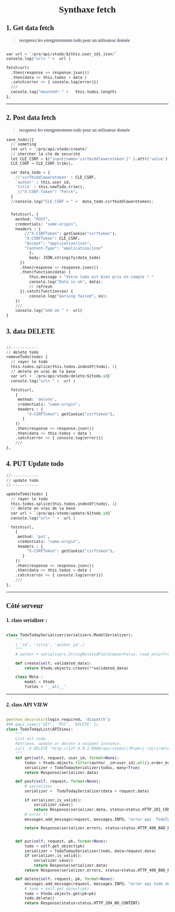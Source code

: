 # Synthaxe fetch



## 1. Get data fetch

> recuperez les enregistrements todo pour un utilisateur donnée
>

```py

var url = `/pro/api/vtodo/${this.user_id}.json/`
console.log("url= " +  url )

fetch(url)
  .then(response => response.json())
  .then(data => this.todos = data )
  .catch(error => { console.log(error)})
  ///
  console.log("mounted! " +   this.todos.length)
},

```



---
<div class="pagebreak"> </div>

## 2. Post data fetch


> recuperez les enregistrements todo pour un utilisateur donnée
>



```py
save_todo(){
  // someting
  let url = `/pro/api/vtodo/create/`
  // chercher la cle de securité
  let CLE_CSRF = $("input[name='csrfmiddlewaretoken']" ).attr('value')
  CLE_CSRF = CLE_CSRF.trim(),

  var data_todo = {
    //'csrfmiddlewaretoken' : CLE_CSRF,
    'author' : this.user_id,
    'title' : this.newTodo.trim(),
     //"X-CSRF-Token": "Fetch",
  }
  //console.log("CLE_CSRF = " +  data_todo.csrfmiddlewaretoken);


  fetch(url, {
    method: "POST",
    credentials: "same-origin",
    headers : {
        //"X-CSRFToken": getCookie("csrftoken"),
        "X-CSRFToken": CLE_CSRF,
        "Accept": "application/json",
        "Content-Type": "application/json"
          },
          body: JSON.stringify(data_todo)
      })
      .then(response => response.json())
      .then(function(data) {
          this.message = "Votre todo est bien pris en compte ! "
          console.log("Data is ok", data);
          // refresh
      }).catch(function(ex) {
          console.log("parsing failed", ex);
    })
    ///
    console.log("add ok " +  url)
}
```

## 3. data DELETE
```py

//------------
// delete todo
removeTodo(todo) {
  // rayer le todo
  this.todos.splice(this.todos.indexOf(todo), 1)
  // delete en vrai de la base
  var url = `/pro/api/vtodo/delete/${todo.id}`
  console.log("url= " +  url )

  fetch(url,
    {
     method: 'delete',
     credentials: "same-origin",
     headers : {
         "X-CSRFToken": getCookie("csrftoken"),
       }
    })
    .then(response => response.json())
    .then(data => this.todos = data )
    .catch(error => { console.log(error)})
    ///
},
```

## 4. PUT Update todo

```py
//------------
// update todo
//------------

updateTodo(todo) {
  // rayer le todo
  this.todos.splice(this.todos.indexOf(todo), 1)
  // delete en vrai de la base
  var url = `/pro/api/vtodo/update/${todo.id}`
  console.log("url= " +  url )

  fetch(url,
    {
     method: 'put',
     credentials: "same-origin",
     headers : {
         "X-CSRFToken": getCookie("csrftoken"),
       }
    })
    .then(response => response.json())
    .then(data => this.todos = data )
    .catch(error => { console.log(error)})
    ///
},
```


---
<div class="pagebreak"> </div>


## Côté serveur

### 1. class serializer :

```py

class TodoTodaySerializer(serializers.ModelSerializer):
    """
    ( 'id', 'title', 'author_id',)
    """
    # author = serializers.StringRelatedField(many=False, read_only=True)

    def create(self, validated_data):
        return Vtodo.objects.create(**validated_data)

    class Meta :
        model = Vtodo
        fields = '__all__'
```


---
<div class="pagebreak"> </div>

### 2. class API VIEW

```py

@method_decorator(login_required, 'dispatch')
### @api_view(['GET', 'PUT', 'DELETE' ])
class TodoTodayList(APIView):
    """
    List all todo
    Retrieve, update or delete a snippet instance.
    curl -X DELETE "http://127.0.0.1:8000/api/vtodo/(?P<pk>[-\d]+)/delete/"
    """
    def get(self, request, user_id, format=None):
        todos = Vtodo.objects.filter(author__id=user_id).all().order_by( '-id' )
        serializer = TodoTodaySerializer(todos, many=True)
        return Response(serializer.data)

    def post(self, request, format=None):
        # serializer
        serializer =  TodoTodaySerializer(data = request.data)

        if serializer.is_valid():
            serializer.save()
            return Response(serializer.data, status=status.HTTP_201_CREATED)
        # error !!
        messages.add_message(request, messages.INFO, "error api  TodoTodayList  {}".format(serializer.errors))

        return Response(serializer.errors, status=status.HTTP_400_BAD_REQUEST)


    def put(self, request, pk, format=None):
        todo = self.get_object(pk)
        serializer = TodoTodaySerializer(todo, data=request.data)
        if serializer.is_valid():
            serializer.save()
            return Response(serializer.data)
        return Response(serializer.errors, status=status.HTTP_400_BAD_REQUEST)

    def delete(self, request, pk, format=None):
        messages.add_message(request, messages.INFO, "error api todo delete  {}".format(pk))
        # todo = self.get_object(pk)
        todo = Vtodo.objects.get(pk=pk)
        todo.delete()
        return Response(status=status.HTTP_204_NO_CONTENT)


```


<style>
h1 {
  text-align:center;
}

body {
      //font-family: Verdana, Helvetica, sans-serif;
      font-family: Times, Times New Roman, serif;
      font-size:12px;
      margin: 0px;
      padding: Opx
      }

p, table {
      color: #2A223A;
      font-family: Georgia, "Times New Roman", serif;
  }


ol li, ul li {
  color: #1111FF;
  text-style:bold;
  background-color:#FFFFF;
  border-color:#f6bf01;
  font-size: 13px;
  line-height:1.77;
}


.pagebreak
{
	page-break-after: always;
}
</style>
